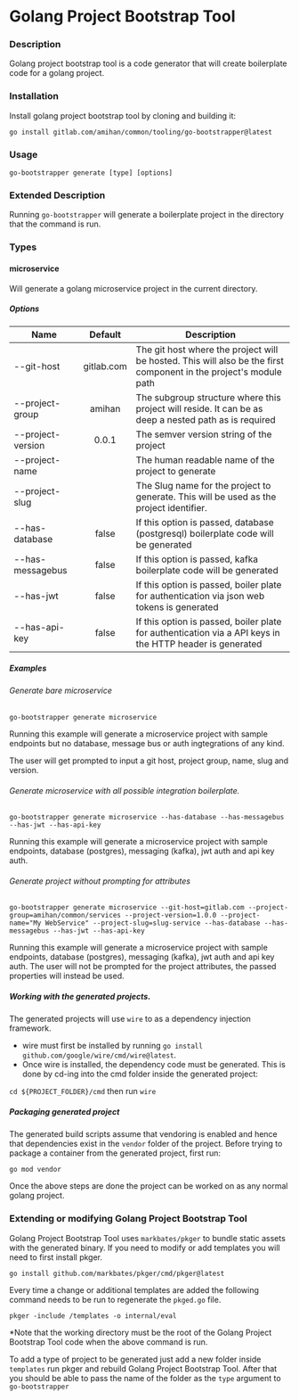 # Golang Project Bootstrap Tool

### Description

Golang project bootstrap tool is a code generator that will create boilerplate code for a golang project.

### Installation

Install golang project bootstrap tool by cloning and building it:

`go install gitlab.com/amihan/common/tooling/go-bootstrapper@latest`


### Usage

`go-bootstrapper generate [type] [options]`

### Extended Description
Running `go-bootstrapper` will generate a boilerplate project in the directory that the command is run.
### Types
#### microservice

Will generate a golang microservice project in the current directory. 
##### Options

|Name|Default|Description|
|--|:--:|--|
|--git-host|gitlab.com|The git host where the project will be hosted. This will also be the first component in the project's module path|
|--project-group|amihan|The subgroup structure where this project will reside. It can be as deep a nested path as is required|
|--project-version|0.0.1|The semver version string of the project|
|--project-name||The human readable name of the project to generate|
|--project-slug||The Slug name for the project to generate. This will be used as the project identifier.|
|--has-database|false|If this option is passed, database (postgresql) boilerplate code will be generated|
|--has-messagebus|false|If this option is passed, kafka boilerplate code will be generated|
|--has-jwt|false|If this option is passed, boiler plate for authentication via json web tokens is generated|
|--has-api-key|false|If this option is passed, boiler plate for authentication via a API keys in the HTTP header is generated|

##### Examples
###### Generate bare microservice
`go-bootstrapper generate microservice`

Running this example will generate a microservice project with sample endpoints but no database, message bus or auth ingtegrations of any kind. 

The user will get prompted to input a git host, project group, name, slug and version.

###### Generate microservice with all possible integration boilerplate.
`go-bootstrapper generate microservice --has-database --has-messagebus --has-jwt --has-api-key`

Running this example will generate a microservice project with sample endpoints, database (postgres), messaging (kafka), jwt auth and api key auth.

###### Generate project without prompting for attributes
`go-bootstrapper generate microservice --git-host=gitlab.com --project-group=amihan/common/services --project-version=1.0.0 --project-name="My WebService" --project-slug=slug-service --has-database --has-messagebus --has-jwt --has-api-key`

Running this example will generate a microservice project with sample endpoints, database (postgres), messaging (kafka), jwt auth and api key auth. The user will not be prompted for the project attributes, the passed properties will instead be used.

##### Working with the generated projects.
The generated projects will use `wire` to as a dependency injection framework. 
* wire must first be installed by running `go install github.com/google/wire/cmd/wire@latest`. 
* Once wire is installed, the dependency code must be generated. This is done by cd-ing into the cmd folder inside the generated project:

`cd ${PROJECT_FOLDER}/cmd` then run `wire`

##### Packaging generated project
The generated build scripts assume that vendoring is enabled and hence that dependencies exist in the `vendor` folder of the project. Before trying to package a container from the generated project, first run:

`go mod vendor`

Once the above steps are done the project can be worked on as any normal golang project.
### Extending or modifying Golang Project Bootstrap Tool
Golang Project Bootstrap Tool uses `markbates/pkger` to bundle static assets with the generated binary. If you need to modify or add templates you will need to first install pkger.

`go install github.com/markbates/pkger/cmd/pkger@latest`

Every time a change or additional templates are added the following command needs to be run to regenerate the `pkged.go` file. 

`pkger -include /templates -o internal/eval`

*Note that the working directory must be the root of the Golang Project Bootstrap Tool code when the above command is run.

To add a type of project to be generated just add a new folder inside `templates` run pkger and rebuild Golang Project Bootstrap Tool. After that you should be able to pass the name of the folder as the `type` argument to `go-bootstrapper`
